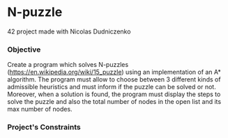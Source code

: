 # N-puzzle
42 project made with Nicolas Dudniczenko

### Objective
Create a program which solves N-puzzles (https://en.wikipedia.org/wiki/15_puzzle) using an implementation of an A* algorithm.
The program must allow to choose between 3 different kinds of admissible heuristics and must inform if the puzzle can be solved or not.
Moreover, when a solution is found, the program must display the steps to solve the puzzle and also the total number of nodes in the open list and its max number of nodes.

### Project's Constraints
